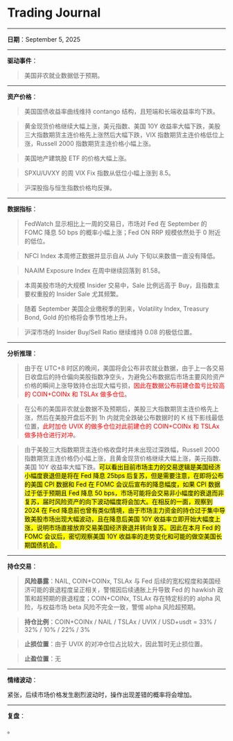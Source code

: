 # Trading Journal

---

**日期**：September 5, 2025

---

**驱动事件**：

> 美国非农就业数据低于预期。

---

**资产价格**：

> 美国国债收益率曲线维持 contango 结构，且短端和长端收益率均下跌。

> 黄金现货价格继续大幅上涨，美元指数、美国 10Y 收益率大幅下跌，美股三大指数期货主连价格先上涨然后大幅下跌，VIX 指数期货主连价格低位上涨，Russell 2000 指数期货主连价格小幅上涨。

> 美国地产建筑股 ETF 的价格大幅上涨。

> SPXU/UVXY 的周 VIX Fix 指数从低位小幅上涨到 8.5。

> 沪深股指与恒生指数价格均反弹。

---

**数据指标**：

> FedWatch 显示相比上一周的交易日，市场对 Fed 在 September 的 FOMC 降息 50 bps 的概率小幅上涨；Fed ON RRP 规模依然处于 0 附近的低位。

> NFCI Index 本周修正数据并显示自从 July 下旬以来数值一直没有降低。

> NAAIM Exposure Index 在周中继续回落到 81.58。

> 本周美股市场的大规模 Insider 交易中，Sale 比例远高于 Buy，且指数主要权重股的 Insider Sale 尤其频繁。

> 随着 September 美国企业缴税季的到来，Volatility Index, Treasury Bond, Gold 的价格将会季节性地上升。

> 沪深市场的 Insider Buy/Sell Ratio 继续维持 0.08 的极低位置。

---

**分析推理**：

> 由于在 UTC+8 时区的晚间，美国将会公布非农就业数据，由于上一各交易日收盘后的持仓偏向美股指数净空头，为避免公布数据后市场主要风险资产价格的瞬间上涨导致持仓出现大幅亏损，<span style="color: red;">因此在数据公布前建仓盈亏比较高的 COIN+COINx 和 TSLAx 做多仓位</span>。

> 在公布的美国非农就业数据不及预期后，美股三大指数期货主连价格先上涨，然后在美股开盘后不到 1h 内就完全跌破公布数据时的 K 线下影线最低位置，<span style="color: red;">此时加仓 UVIX 的做多仓位对此前建仓的 COIN+COINx 和 TSLAx 做多持仓进行对冲</span>。

> 由于美股三大指数期货主连价格收盘时并未出现过深跌幅，Russell 2000 指数期货主连价格仍小幅上涨，且黄金现货价格继续大幅上涨，美元指数、美国 10Y 收益率大幅下跌。<mark>可以看出目前市场主力的交易逻辑是美国经济小幅度衰退但是将在 Fed 降息 25bps 后复苏，但是需要注意，在即将公布的美国 CPI 数据和 Fed 在 FOMC 会议后宣布的降息幅度，如果 CPI 数据过于低于预期且 Fed 降息 50 bps，市场可能将会交易非小幅度的衰退而非复苏，届时风险资产的向下波动幅度将会加大。在相反的一面，观察到 2024 在 Fed 降息前也曾有类似情境，由于市场主力资金的持仓过于集中导致美股市场出现大幅波动，且在降息后美国 10Y 收益率立即开始大幅度上涨，说明市场直接放弃交易美国经济衰退并转向复苏。因此在本月 Fed 的 FOMC 会议后，密切观察美国 10Y 收益率的走势变化和可能的做空美国长期国债机会。</mark>

---

**持仓交易**：

> **风险暴露**：NAIL, COIN+COINx, TSLAx 与 Fed 后续的宽松程度和美国经济可能的衰退程度呈正相关，警惕因后续通胀上升导致 Fed 的 hawkish 政策和超预期的衰退程度；COIN+COINx, TSLAx 存在特定标的的 alpha 风险，与权益市场 beta 风险不完全一致，警惕 alpha 风险超预期。

> **持仓比例**：COIN+COINx / NAIL / TSLAx / UVIX / USD+usdt = 33% / 32% / 10% / 22% / 3%

> **止损位置**：由于 UVIX 的对冲仓位占比较大，因此暂时无止损位置。

> **止盈位置**：无

---

**情绪波动**：

紧张，后续市场价格发生剧烈波动时，操作出现差错的概率将会增加。

---

**复盘**：

<mark></mark>。
